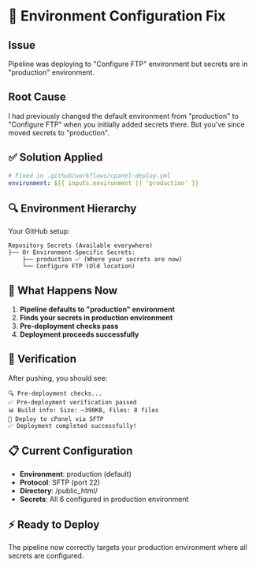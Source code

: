 # 🎯 Environment Configuration Fix

## Issue

Pipeline was deploying to "Configure FTP" environment but secrets are in "production" environment.

## Root Cause

I had previously changed the default environment from "production" to "Configure FTP" when you initially added secrets there. But you've since moved secrets to "production".

## ✅ Solution Applied

```yaml
# Fixed in .github/workflows/cpanel-deploy.yml
environment: ${{ inputs.environment || 'production' }}
```

## 🔍 Environment Hierarchy

Your GitHub setup:

```
Repository Secrets (Available everywhere)
├── Or Environment-Specific Secrets:
    ├── production ✅ (Where your secrets are now)
    └── Configure FTP (Old location)
```

## 🚀 What Happens Now

1. **Pipeline defaults to "production" environment**
2. **Finds your secrets in production environment**
3. **Pre-deployment checks pass**
4. **Deployment proceeds successfully**

## 🎯 Verification

After pushing, you should see:

```
🔍 Pre-deployment checks...
✅ Pre-deployment verification passed
📊 Build info: Size: ~390KB, Files: 8 files
🚀 Deploy to cPanel via SFTP
✅ Deployment completed successfully!
```

## 📋 Current Configuration

- **Environment**: production (default)
- **Protocol**: SFTP (port 22)
- **Directory**: /public_html/
- **Secrets**: All 6 configured in production environment

## ⚡ Ready to Deploy

The pipeline now correctly targets your production environment where all secrets are configured.

